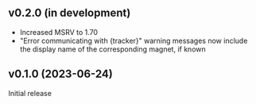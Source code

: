 v0.2.0 (in development)
-----------------------
- Increased MSRV to 1.70
- "Error communicating with {tracker}" warning messages now include the display
  name of the corresponding magnet, if known

v0.1.0 (2023-06-24)
-------------------
Initial release

